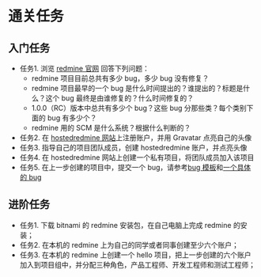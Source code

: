 # 通关任务

## 入门任务

- 任务1. 浏览 [redmine 官网](http://www.redmine.org/) 回答下列问题：  
  - redmine 项目目前总共有多少 bug，多少 bug 没有修复？  
  - redmine 项目最早的一个 bug 是什么时间提出的？谁提出的？标题是什么？这个 bug 最终是由谁修复的？什么时间修复的？  
  - 1.0.0（RC）版本中总共有多少个 bug？这些 bug 分那些类？每个类别下面的 bug 有多少个？  
  - redmine 用的 SCM 是什么系统？根据什么判断的？  
- 任务2. 在 [hostedredmine 网站](http://www.hostedredmine.com/)上注册账户，并用 Gravatar 点亮自己的头像  
- 任务3. 指导自己的项目团队成员，创建 hostedredmine 账户，并点亮头像    
- 任务4. 在 hostedredmine 网站上创建一个私有项目，将团队成员加入该项目  
- 任务5. 在上一步创建的项目中，提交一个 bug，请参考[bug 模板](http://www.hostedredmine.com/issues/598989)和[一个具体的 bug](http://www.hostedredmine.com/issues/626704)

## 进阶任务

- 任务1. 下载 bitnami 的 redmine 安装包，在自己电脑上完成 redmine 的安装；
- 任务2. 在本机的 redmine 上为自己的同学或者同事创建至少六个账户；
- 任务3. 在本机的 redmine 上创建一个 hello 项目，把上一步创建的六个账户加入到项目组中，并分配三种角色，产品工程师、开发工程师和测试工程师；
